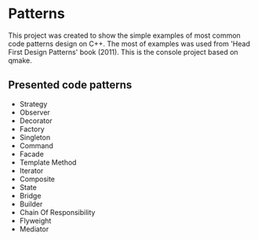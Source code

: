# Patterns

This project was created to show the simple examples of most common code patterns design on C++. The most of examples was used from 'Head First Design Patterns' book (2011). This is the console project based on qmake.

## Presented code patterns

* Strategy
* Observer
* Decorator
* Factory
* Singleton
* Command
* Facade
* Template Method
* Iterator
* Composite
* State
* Bridge
* Builder
* Chain Of Responsibility
* Flyweight
* Mediator
